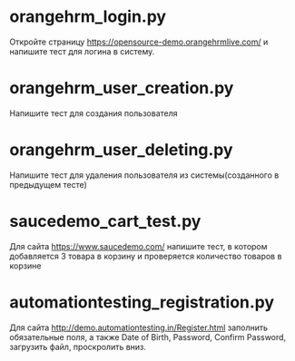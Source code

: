 # orangehrm_login.py
Откройте страницу https://opensource-demo.orangehrmlive.com/ и напишите тест для логина в систему.

# orangehrm_user_creation.py
Напишите тест для создания пользователя

# orangehrm_user_deleting.py
Напишите тест для удаления пользователя из системы(созданного в предыдущем тесте)

# saucedemo_cart_test.py
Для сайта https://www.saucedemo.com/ напишите тест, в котором добавляется 3 товара в корзину и проверяется количество товаров в корзине
 
# automationtesting_registration.py
Для сайта http://demo.automationtesting.in/Register.html заполнить обязательные поля, а также Date of Birth, Password, Confirm Password, загрузить файл, проскролить вниз.
